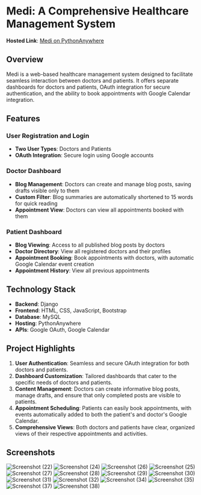 # Medi: A Comprehensive Healthcare Management System

**Hosted Link**: [Medi on PythonAnywhere](https://khyatig.pythonanywhere.com)

## Overview
Medi is a web-based healthcare management system designed to facilitate seamless interaction between doctors and patients. It offers separate dashboards for doctors and patients, OAuth integration for secure authentication, and the ability to book appointments with Google Calendar integration.

## Features

### User Registration and Login
- **Two User Types**: Doctors and Patients
- **OAuth Integration**: Secure login using Google accounts

### Doctor Dashboard
- **Blog Management**: Doctors can create and manage blog posts, saving drafts visible only to them
- **Custom Filter**: Blog summaries are automatically shortened to 15 words for quick reading
- **Appointment View**: Doctors can view all appointments booked with them

### Patient Dashboard
- **Blog Viewing**: Access to all published blog posts by doctors
- **Doctor Directory**: View all registered doctors and their profiles
- **Appointment Booking**: Book appointments with doctors, with automatic Google Calendar event creation
- **Appointment History**: View all previous appointments

## Technology Stack
- **Backend**: Django
- **Frontend**: HTML, CSS, JavaScript, Bootstrap
- **Database**: MySQL
- **Hosting**: PythonAnywhere
- **APIs**: Google OAuth, Google Calendar

## Project Highlights
1. **User Authentication**: Seamless and secure OAuth integration for both doctors and patients.
2. **Dashboard Customization**: Tailored dashboards that cater to the specific needs of doctors and patients.
3. **Content Management**: Doctors can create informative blog posts, manage drafts, and ensure that only completed posts are visible to patients.
4. **Appointment Scheduling**: Patients can easily book appointments, with events automatically added to both the patient's and doctor's Google Calendar.
5. **Comprehensive Views**: Both doctors and patients have clear, organized views of their respective appointments and activities.

## Screenshots
![Screenshot (22)](https://github.com/user-attachments/assets/423c03f3-deeb-436d-a1f2-bf61cb2cda0d)
![Screenshot (24)](https://github.com/user-attachments/assets/8cb10620-1ea9-42c8-bb89-5e72dc289325)
![Screenshot (26)](https://github.com/user-attachments/assets/e6044fed-eca9-4558-bc88-ad87b8e7c086)
![Screenshot (25)](https://github.com/user-attachments/assets/764626bf-2945-4d31-a620-f90cab732448)
![Screenshot (27)](https://github.com/user-attachments/assets/4df5910d-56a4-416d-8735-40d103a00bf4)
![Screenshot (28)](https://github.com/user-attachments/assets/17ac330b-5b60-46e4-ba2e-3571c27b977c)
![Screenshot (29)](https://github.com/user-attachments/assets/b6da0989-1c6c-4a96-93bf-6939a2a0e256)
![Screenshot (30)](https://github.com/user-attachments/assets/8a5c256c-0735-4b7c-8ade-6eb5fcbff1fc)
![Screenshot (31)](https://github.com/user-attachments/assets/20ce5150-ee39-417f-8efa-d15e6a15554c)
![Screenshot (32)](https://github.com/user-attachments/assets/a904046a-16ed-4f97-b697-8d5cb5ebfa57)
![Screenshot (34)](https://github.com/user-attachments/assets/50ac24ed-9c69-45c6-990e-aaf2245c4038)
![Screenshot (35)](https://github.com/user-attachments/assets/86f2cb1f-8013-4cbd-9454-06cf6525592c)
![Screenshot (37)](https://github.com/user-attachments/assets/70659735-2fd8-448b-b1b4-d4fcf51ab897)
![Screenshot (38)](https://github.com/user-attachments/assets/32f13d11-46b1-4c87-b7b1-d0a527b33259)

